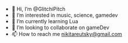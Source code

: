 - 👋 Hi, I’m @GlitchiPitch
- 👀 I’m interested in music, science, gamedev
- 🌱 I’m currently learning Lua
- 💞️ I’m looking to collaborate on gameDev
- 📫 How to reach me nikitareutsky@gmail.com

<!---
GlitchiPitch/GlitchiPitch is a ✨ special ✨ repository because its `README.md` (this file) appears on your GitHub profile.
You can click the Preview link to take a look at your changes.
--->
